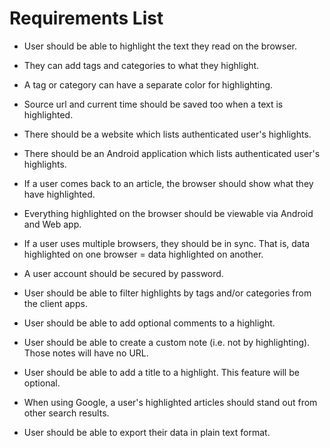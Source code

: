 # Requirements List

* User should be able to highlight the text they read on the browser.

* They can add tags and categories to what they highlight.

* A tag or category can have a separate color for highlighting.

* Source url and current time should be saved too when a text is highlighted. 

* There should be a website which lists authenticated user's highlights.

* There should be an Android application which lists authenticated user's highlights. 

* If a user comes back to an article, the browser should show what they have highlighted.

* Everything highlighted on the browser should be viewable via Android and Web app.

* If a user uses multiple browsers, they should be in sync. That is, data highlighted on one browser = data highlighted on another. 

* A user account should be secured by password. 

* User should be able to filter highlights by tags and/or categories from the client apps.

* User should be able to add optional comments to a highlight.

* User should be able to create a custom note (i.e. not by highlighting). Those notes will have no URL. 

* User should be able to add a title to a highlight. This feature will be optional. 

* When using Google, a user's highlighted articles should stand out from other search results. 

* User should be able to export their data in plain text format.

